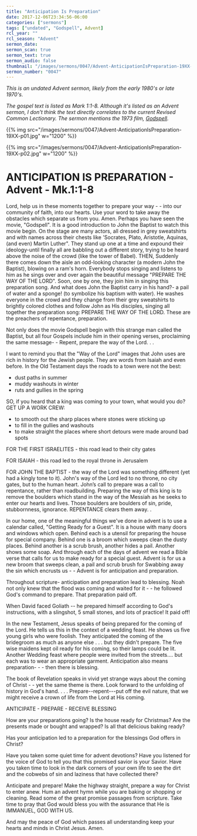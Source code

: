 ```yaml
---
title: "Anticipation Is Preparation"
date: 2017-12-06T23:34:56-06:00
categories: ["sermons"]
tags: ["undated", "Godspell", Advent]
rcl_year: ""
rcl_season: "Advent"
sermon_date: 
sermon_scan: true
sermon_text: true
sermon_audio: false
thumbnail: "/images/sermons/0047/Advent-AnticipationIsPreparation-19XX-p01.jpg"
sermon_number: "0047"
---
```

_This is an undated Advent sermon, likely from the early 1980's or late 1970's._

<!--more-->

_The gospel text is listed as Mark 1:1-8. Although it's listed as an Advent sermon, I don't think the text directly correlates to the current Revised Common Lectionary. The sermon mentions the 1973 film, [Godspell](http://www.imdb.com/title/tt0070121/)._

{{% img src="/images/sermons/0047/Advent-AnticipationIsPreparation-19XX-p01.jpg" w="1200" %}}

{{% img src="/images/sermons/0047/Advent-AnticipationIsPreparation-19XX-p02.jpg" w="1200" %}}

# **ANTICIPATION IS PREPARATION - Advent - Mk.1:1-8**

Lord, help us in these moments together to prepare your way - - into our community of faith, into our hearts. Use your word to take away the obstacles which separate us from you. Amen.
Perhaps you have seen the movie, "Godspell". It is a good introduction to John the Baptist to watch this movie begin. On the stage are many actors, all dressed in grey sweatshirts and with names across their chests like 'Socrates, Plato, Aristotle, Aquinas, (and even) Martin Luther". They stand up one at a time and expound their ideology-until finally all are babbling out a different story, trying to be heard above the noise of the crowd (like the tower of Babel). THEN, Suddenly there comes down the aisle an odd-looking character (a modern John the Baptist), blowing on a ram's horn. Everybody stops singing and listens to him as he sings over and over again the beautiful message "PREPARE THE WAY OF THE LORD". Soon, one by one, they join him in singing this preparation song. And what does John the Baptist carry in his hand?- a pail of water and a sponge! (to symbolize his baptism with water). He washes everyone in the crowd and they change from their grey sweatshirts to brightly colored clothes and follow John as His disciples, singing all together the preparation song: PREPARE THE WAY OF THE LORD. These are the preachers of repentance, preparation.

Not only does the movie Godspell begin with this strange man called the Baptist, but all four Gospels include him in their opening verses, proclaiming the same message- - Repent, prepare the way of the Lord. . .

I want to remind you that the "Way of the Lord" images that John uses are rich in history for the Jewish people. They are words from Isaiah and even before. In the Old Testament days the roads to a town were not the best:

* dust paths in summer
* muddy washouts in winter
* ruts and gullies in the spring

SO, if you heard that a king was coming to your town, what would you do?
GET UP A WORK CREW:

* to smooth out the sharp places where stones were sticking up
* to fill in the gullies and washouts
* to make straight the places where short detours were made around bad spots

FOR THE FIRST ISRAELITES - this road lead to their city gates

FOR ISAIAH - this road led to the royal throne in Jerusalem

FOR JOHN THE BAPTIST - the way of the Lord was something different (yet had a kingly tone to it). John's way of the Lord led to no throne, no city gates, but to the human heart. John’s call to prepare was a call to repentance, rather than roadbuilding. Preparing the way of this king is to remove the boulders which stand in the way of the Messiah as he seeks to enter our hearts and lives. Those boulders are boulders of sin, pride, stubbornness, ignorance. REPENTANCE clears them away. .

In our home, one of the meaningful things we've done in advent is to use a calendar called, "Getting Ready for a Guest". It is a house with many doors and windows which open. Behind each is a utensil for preparing the house for special company. Behind one is a broom which sweeps clean the dusty places. Behind another is a scrub brush, another hides a pail. Another shows some soap. And through each of the days of advent we read a Bible verse that calls for us to make ready for a special guest. Advent is for us a new broom that sweeps clean, a pail and scrub brush for Swabbing away the sin which encrusts us - - Advent is for anticipation and preparation.

Throughout scripture- anticipation and preparation lead to blessing. Noah not only knew that the flood was coming and waited for it - - he followed God's command to prepare. That preparation paid off.

When David faced Goliath -- he prepared himself according to God's instructions, with a slingshot, 5 small stones, and lots of practice! It paid off!

In the new Testament, Jesus speaks of being prepared for the coming of the Lord. He tells us this in the context of a wedding feast. He shows us five young girls who were foolish. They anticipated the coming of the bridegroom as much as anyone else . . . but they didn't prepare. The five wise maidens kept oil ready for his coming, so their lamps could be lit. Another Wedding feast where people were invited from the streets…. but each was to wear an appropriate garment. Anticipation also means preparation- - - then there is blessing.

The book of Revelation speaks in vivid yet strange ways about the coming of Christ - - yet the same theme is there. Look forward to the unfolding of history in God's hand. . . . Prepare--repent---put off the evil nature, that we might receive a crown of life from the Lord at His coming.

ANTICIPATE - PREPARE - RECEIVE BLESSING

How are your preparations going? Is the house ready for Christmas? Are the presents made or bought and wrapped? Is all that delicious baking ready?

Has your anticipation led to a preparation for the blessings God offers in Christ?

Have you taken some quiet time for advent devotions? Have you listened for the voice of God to tell you that this promised savior is your Savior. Have you taken time to look in the dark corners of your own life to see the dirt and the cobwebs of sin and laziness that have collected there?

Anticipate and prepare! Make the highway straight, prepare a way for Christ to enter anew. Hum an advent hymn while you are baking or shopping or cleaning. Read some of the great promise passages from scripture. Take time to pray that God would bless you with the assurance that He is IMMANUEL, GOD WITH US.

And may the peace of God which passes all understanding keep your hearts and minds in Christ Jesus. Amen.